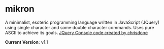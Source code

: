 # mikron
A minimalist, esoteric programming language written in JavaScript (JQuery) using single character and some double character commands.
Uses pure ASCII to achieve its goals.
[JQuery Console code created by chrisdone](https://github.com/chrisdone/jquery-console)

**Current Version:** v1.1
